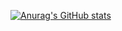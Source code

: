 [![Anurag's GitHub stats](https://github-readme-stats.vercel.app/api?username=itzJoJax)](https://github.com/anuraghazra/github-readme-stats)
